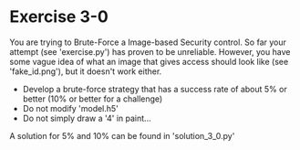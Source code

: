 # Exercise 3-0 

You are trying to Brute-Force a Image-based Security control. So far your attempt (see 'exercise.py') has proven to be unreliable. However, you have some vague idea of what an image that gives access should look like (see 'fake_id.png'), but it doesn't work either.

- Develop a brute-force strategy that has a success rate of about 5% or better (10% or better for a challenge)
- Do not modify 'model.h5'
- Do not simply draw a '4' in paint...

A solution for 5% and 10% can be found in 'solution_3_0.py'